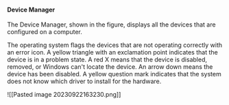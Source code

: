 #### Device Manager

The Device Manager, shown in the figure, displays all the devices that are configured on a computer.

The operating system flags the devices that are not operating correctly with an error icon. A yellow triangle with an exclamation point indicates that the device is in a problem state. A red X means that the device is disabled, removed, or Windows can't locate the device. An arrow down means the device has been disabled. A yellow question mark indicates that the system does not know which driver to install for the hardware.

![[Pasted image 20230922163230.png]]